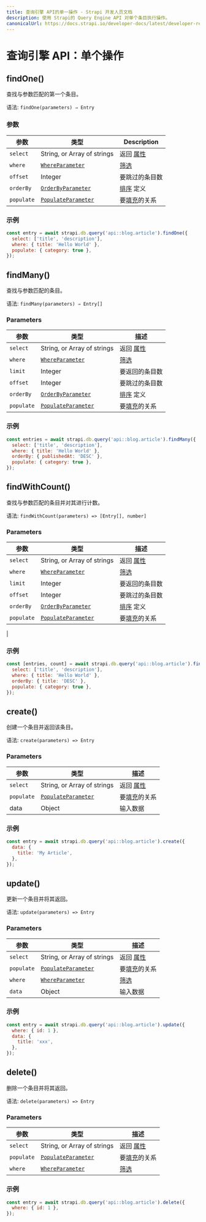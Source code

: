```yaml
---
title: 查询引擎 API的单一操作 - Strapi 开发人员文档
description: 使用 Strapi的 Query Engine API 对单个条目执行操作。
canonicalUrl: https://docs.strapi.io/developer-docs/latest/developer-resources/database-apis-reference/query-engine/single-operations.html
---
```


# 查询引擎 API：单个操作

## findOne()

查找与参数匹配的第一个条目。

语法: `findOne(parameters) ⇒ Entry`

### 参数

| 参数  | 类型                                                                                                                                         | Description                                                                                                             |
| ---------- | -------------------------------------------------------------------------------------------------------------------------------------------- | ----------------------------------------------------------------------------------------------------------------------- |
| `select`   | String, or Array of strings                                                                                                                  | 返回 [属性](/developer-docs/latest/development/backend-customization/models.md#model-attributes) |
| `where`    | [`WhereParameter`<Fa-Link color="grey"/>](/developer-docs/latest/developer-resources/database-apis-reference/query-engine/filtering.md)          | [筛选](/developer-docs/latest/developer-resources/database-apis-reference/query-engine/filtering.md)                                                                                                                 |
| `offset`   | Integer                                                                                                                                       | 要跳过的条目数                                                                                                |
| `orderBy`  | [`OrderByParameter`<Fa-Link color="grey"/>](/developer-docs/latest/developer-resources/database-apis-reference/query-engine/order-pagination.md) | [排序](/developer-docs/latest/developer-resources/database-apis-reference/query-engine/order-pagination.md) 定义 |
| `populate` | [`PopulateParameter`<Fa-Link color="grey"/>](/developer-docs/latest/developer-resources/database-apis-reference/query-engine/populating.md)      | 要[填充](/developer-docs/latest/developer-resources/database-apis-reference/query-engine/populating.md)的关系

### 示例

```js
const entry = await strapi.db.query('api::blog.article').findOne({
  select: ['title', 'description'],
  where: { title: 'Hello World' },
  populate: { category: true },
});
```

## findMany()

查找与参数匹配的条目。

语法: `findMany(parameters) ⇒ Entry[]`

### Parameters

| 参数 | 类型                           | 描述                                |
| --------- | ------------------------------ | ------------------------------------------ |
| `select`   | String, or Array of strings                                                                                                                  | 返回 [属性](/developer-docs/latest/development/backend-customization/models.md#model-attributes) |
| `where`    | [`WhereParameter`<Fa-Link color="grey"/>](/developer-docs/latest/developer-resources/database-apis-reference/query-engine/filtering.md)          | [筛选](/developer-docs/latest/developer-resources/database-apis-reference/query-engine/filtering.md)                                                                                                                 |
| `limit`     | Integer                       | 要返回的条目数               |
| `offset`   | Integer                                                                                                                                       | 要跳过的条目数                                                                                                |
| `orderBy`  | [`OrderByParameter`<Fa-Link color="grey"/>](/developer-docs/latest/developer-resources/database-apis-reference/query-engine/order-pagination.md) | [排序](/developer-docs/latest/developer-resources/database-apis-reference/query-engine/order-pagination.md) 定义 |
| `populate` | [`PopulateParameter`<Fa-Link color="grey"/>](/developer-docs/latest/developer-resources/database-apis-reference/query-engine/populating.md)      | 要[填充](/developer-docs/latest/developer-resources/database-apis-reference/query-engine/populating.md)的关系

### 示例

```js
const entries = await strapi.db.query('api::blog.article').findMany({
  select: ['title', 'description'],
  where: { title: 'Hello World' },
  orderBy: { publishedAt: 'DESC' },
  populate: { category: true },
});
```

## findWithCount()

查找与参数匹配的条目并对其进行计数。

语法: `findWithCount(parameters) => [Entry[], number]`

### Parameters

| 参数 | 类型                           | 描述                                |
| --------- | ------------------------------ | ------------------------------------------ |
| `select`   | String, or Array of strings                                                                                                                  | 返回 [属性](/developer-docs/latest/development/backend-customization/models.md#model-attributes) |
| `where`    | [`WhereParameter`<Fa-Link color="grey"/>](/developer-docs/latest/developer-resources/database-apis-reference/query-engine/filtering.md)          | [筛选](/developer-docs/latest/developer-resources/database-apis-reference/query-engine/filtering.md)                                                                                                                 |
| `limit`     | Integer                       | 要返回的条目数               |
| `offset`   | Integer                                                                                                                                       | 要跳过的条目数                                                                                                |
| `orderBy`  | [`OrderByParameter`<Fa-Link color="grey"/>](/developer-docs/latest/developer-resources/database-apis-reference/query-engine/order-pagination.md) | [排序](/developer-docs/latest/developer-resources/database-apis-reference/query-engine/order-pagination.md) 定义 |
| `populate` | [`PopulateParameter`<Fa-Link color="grey"/>](/developer-docs/latest/developer-resources/database-apis-reference/query-engine/populating.md)      | 要[填充](/developer-docs/latest/developer-resources/database-apis-reference/query-engine/populating.md)的关系
|

### 示例

```js
const [entries, count] = await strapi.db.query('api::blog.article').findWithCount({
  select: ['title', 'description'],
  where: { title: 'Hello World' },
  orderBy: { title: 'DESC' },
  populate: { category: true },
});
```

## create()

创建一个条目并返回该条目。

语法: `create(parameters) => Entry`

### Parameters

| 参数 | 类型                           | 描述                                |
| --------- | ------------------------------ | ------------------------------------------ |
| `select`   | String, or Array of strings                                                                                                                  | 返回 [属性](/developer-docs/latest/development/backend-customization/models.md#model-attributes) |
| `populate` | [`PopulateParameter`<Fa-Link color="grey"/>](/developer-docs/latest/developer-resources/database-apis-reference/query-engine/populating.md)      | 要[填充](/developer-docs/latest/developer-resources/database-apis-reference/query-engine/populating.md)的关系
| data      | Object                      | 输入数据                                 |

### 示例

```js
const entry = await strapi.db.query('api::blog.article').create({
  data: {
    title: 'My Article',
  },
});
```

## update()

更新一个条目并将其返回。

语法: `update(parameters) => Entry`

### Parameters

| 参数 | 类型                           | 描述                                |
| --------- | ------------------------------ | ------------------------------------------ |
| `select`   | String, or Array of strings                                                                                                                  | 返回 [属性](/developer-docs/latest/development/backend-customization/models.md#model-attributes) |
| `populate` | [`PopulateParameter`<Fa-Link color="grey"/>](/developer-docs/latest/developer-resources/database-apis-reference/query-engine/populating.md)      | 要[填充](/developer-docs/latest/developer-resources/database-apis-reference/query-engine/populating.md)的关系
| `where`    | [`WhereParameter`<Fa-Link color="grey"/>](/developer-docs/latest/developer-resources/database-apis-reference/query-engine/filtering.md)          | [筛选](/developer-docs/latest/developer-resources/database-apis-reference/query-engine/filtering.md)                                                                                                                 |
| `data`      | Object                      | 输入数据                                 |

### 示例

```js
const entry = await strapi.db.query('api::blog.article').update({
  where: { id: 1 },
  data: {
    title: 'xxx',
  },
});
```

## delete()

删除一个条目并将其返回。

语法: `delete(parameters) => Entry`

### Parameters

| 参数 | 类型                           | 描述                                |
| --------- | ------------------------------ | ------------------------------------------ |
| `select`   | String, or Array of strings                                                                                                            | 返回 [属性](/developer-docs/latest/development/backend-customization/models.md#model-attributes) |
| `populate` | [`PopulateParameter`<Fa-Link color="grey"/>](/developer-docs/latest/developer-resources/database-apis-reference/query-engine/populating.md)      | 要[填充](/developer-docs/latest/developer-resources/database-apis-reference/query-engine/populating.md)的关系
| `where`    | [`WhereParameter`<Fa-Link color="grey"/>](/developer-docs/latest/developer-resources/database-apis-reference/query-engine/filtering.md)          | [筛选](/developer-docs/latest/developer-resources/database-apis-reference/query-engine/filtering.md)                                      |

### 示例

```js
const entry = await strapi.db.query('api::blog.article').delete({
  where: { id: 1 },
});
```
